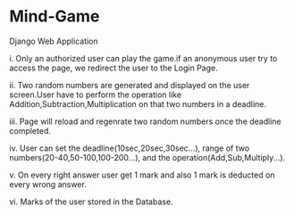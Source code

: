 # Mind-Game
Django Web Application

i. Only an authorized user can play the game.if an anonymous user  try to access the page, we redirect the user to the Login Page. 

ii. Two random numbers are generated and displayed on the user screen.User have to perform the operation like Addition,Subtraction,Multiplication on that two numbers in a deadline.

iii. Page will reload and regenrate two random numbers once the deadline completed.

iv. User can set the deadline(10sec,20sec,30sec...), range of two numbers(20-40,50-100,100-200...), and the operation(Add,Sub,Multiply...).

v. On every right answer user get 1 mark and also 1 mark is deducted on every wrong answer.

vi. Marks of the user stored in the Database.
